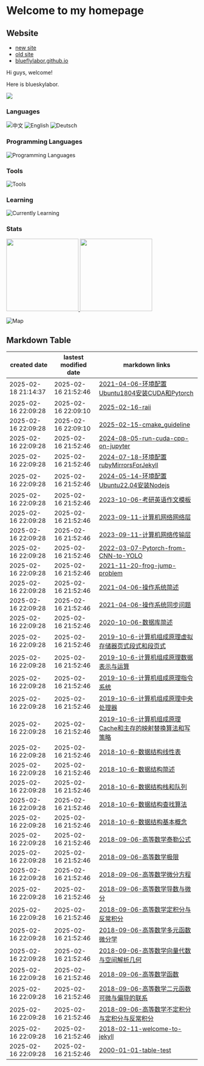 # Welcome to my homepage

## Website
- [new site](https://www.cnblogs.com/blueflylabor)
- [old site](https://www.cnblogs.com/Carrawayang)
- [blueflylabor.github.io](https://blueflylabor.github.io)

Hi guys, welcome!

Here is blueskylabor.

![](https://komarev.com/ghpvc/?username=blueflylabor)

### Languages

![中文](https://img.shields.io/badge/%E4%B8%AD%E6%96%87-%E2%98%85%E2%98%85%E2%98%85%E2%98%85%E2%98%85-green?style=flat-square)
![English](https://img.shields.io/badge/English-%E2%98%85%E2%98%85%E2%98%85%E2%98%86%E2%98%86-green?style=flat-square)
![Deutsch](https://img.shields.io/badge/Deutsch-%E2%98%85%E2%98%86%E2%98%86%E2%98%86%E2%98%86-green?style=flat-square)

### Programming Languages

![Programming Languages](https://skillicons.dev/icons?i=c,c++,matlab,python3,bash,java,cuda,latex)

### Tools

![Tools](https://skillicons.dev/icons?i=linux,mysql,docker,nginx,pytorch,git,numpy,matplotlib)

### Learning

![Currently Learning](https://skillicons.dev/icons?i=cpp,cuda,pytorch,ml,dl)

### Stats

<a href="https://github.com/blueflylabor">
<img height="190" src="https://github-readme-stats-psi-amber.vercel.app/api?username=blueflylabor&count_private=false&show_icons=true&include_all_commits=false" />
</a>
<a href="https://github.com/blueflylabor">
<img height="190" src="https://github-readme-stats-psi-amber.vercel.app/api/top-langs/?username=blueflylabor&layout=compact&langs_count=8" />
</a>

![Map](https://mapmyvisitors.com/map.png?cl=ffffff&w=a&t=n&d=mDCIvYPIKRouJHRiYO6dqK_22eqhTKe0NbwHcydn2l4)


## Markdown Table 


|created date|lastest modified date|markdown links|
|-|-|-|
|2025-02-18 21:14:37|2025-02-16 21:52:46|[2021-04-06-环境配置Ubuntu1804安装CUDA和Pytorch](https://github.com/blueflylabor/blueflylabor/blob/master/posts/2021-04-06-环境配置Ubuntu1804安装CUDA和Pytorch.md)
|2025-02-16 22:09:28|2025-02-16 22:09:10|[2025-02-16-raii](https://github.com/blueflylabor/blueflylabor/blob/master/posts/2025-02-16-raii.md)
|2025-02-16 22:09:28|2025-02-16 22:09:10|[2025-02-15-cmake_guideline](https://github.com/blueflylabor/blueflylabor/blob/master/posts/2025-02-15-cmake_guideline.md)
|2025-02-16 22:09:28|2025-02-16 21:52:46|[2024-08-05-run-cuda-cpp-on-jupyter](https://github.com/blueflylabor/blueflylabor/blob/master/posts/2024-08-05-run-cuda-cpp-on-jupyter.md)
|2025-02-16 22:09:28|2025-02-16 21:52:46|[2024-07-18-环境配置rubyMirrorsForJekyll](https://github.com/blueflylabor/blueflylabor/blob/master/posts/2024-07-18-环境配置rubyMirrorsForJekyll.md)
|2025-02-16 22:09:28|2025-02-16 21:52:46|[2024-05-14-环境配置Ubuntu22.04安装Nodejs](https://github.com/blueflylabor/blueflylabor/blob/master/posts/2024-05-14-环境配置Ubuntu22.04安装Nodejs.md)
|2025-02-16 22:09:28|2025-02-16 21:52:46|[2023-10-06-考研英语作文模板](https://github.com/blueflylabor/blueflylabor/blob/master/posts/2023-10-06-考研英语作文模板.md)
|2025-02-16 22:09:28|2025-02-16 21:52:46|[2023-09-11-计算机网络网络层](https://github.com/blueflylabor/blueflylabor/blob/master/posts/2023-09-11-计算机网络网络层.md)
|2025-02-16 22:09:28|2025-02-16 21:52:46|[2023-09-11-计算机网络传输层](https://github.com/blueflylabor/blueflylabor/blob/master/posts/2023-09-11-计算机网络传输层.md)
|2025-02-16 22:09:28|2025-02-16 21:52:46|[2022-03-07-Pytorch-from-CNN-to-YOLO](https://github.com/blueflylabor/blueflylabor/blob/master/posts/2022-03-07-Pytorch-from-CNN-to-YOLO.md)
|2025-02-16 22:09:28|2025-02-16 21:52:46|[2021-11-20-frog-jump-problem](https://github.com/blueflylabor/blueflylabor/blob/master/posts/2021-11-20-frog-jump-problem.md)
|2025-02-16 22:09:28|2025-02-16 21:52:46|[2021-04-06-操作系统简述](https://github.com/blueflylabor/blueflylabor/blob/master/posts/2021-04-06-操作系统简述.md)
|2025-02-16 22:09:28|2025-02-16 21:52:46|[2021-04-06-操作系统同步问题](https://github.com/blueflylabor/blueflylabor/blob/master/posts/2021-04-06-操作系统同步问题.md)
|2025-02-16 22:09:28|2025-02-16 21:52:46|[2020-10-06-数据库简述](https://github.com/blueflylabor/blueflylabor/blob/master/posts/2020-10-06-数据库简述.md)
|2025-02-16 22:09:28|2025-02-16 21:52:46|[2019-10-6-计算机组成原理虚拟存储器页式段式和段页式](https://github.com/blueflylabor/blueflylabor/blob/master/posts/2019-10-6-计算机组成原理虚拟存储器页式段式和段页式.md)
|2025-02-16 22:09:28|2025-02-16 21:52:46|[2019-10-6-计算机组成原理数据表示与运算](https://github.com/blueflylabor/blueflylabor/blob/master/posts/2019-10-6-计算机组成原理数据表示与运算.md)
|2025-02-16 22:09:28|2025-02-16 21:52:46|[2019-10-6-计算机组成原理指令系统](https://github.com/blueflylabor/blueflylabor/blob/master/posts/2019-10-6-计算机组成原理指令系统.md)
|2025-02-16 22:09:28|2025-02-16 21:52:46|[2019-10-6-计算机组成原理中央处理器](https://github.com/blueflylabor/blueflylabor/blob/master/posts/2019-10-6-计算机组成原理中央处理器.md)
|2025-02-16 22:09:28|2025-02-16 21:52:46|[2019-10-6-计算机组成原理Cache和主存的映射替换算法和写策略](https://github.com/blueflylabor/blueflylabor/blob/master/posts/2019-10-6-计算机组成原理Cache和主存的映射替换算法和写策略.md)
|2025-02-16 22:09:28|2025-02-16 21:52:46|[2018-10-6-数据结构线性表](https://github.com/blueflylabor/blueflylabor/blob/master/posts/2018-10-6-数据结构线性表.md)
|2025-02-16 22:09:28|2025-02-16 21:52:46|[2018-10-6-数据结构简述](https://github.com/blueflylabor/blueflylabor/blob/master/posts/2018-10-6-数据结构简述.md)
|2025-02-16 22:09:28|2025-02-16 21:52:46|[2018-10-6-数据结构栈和队列](https://github.com/blueflylabor/blueflylabor/blob/master/posts/2018-10-6-数据结构栈和队列.md)
|2025-02-16 22:09:28|2025-02-16 21:52:46|[2018-10-6-数据结构查找算法](https://github.com/blueflylabor/blueflylabor/blob/master/posts/2018-10-6-数据结构查找算法.md)
|2025-02-16 22:09:28|2025-02-16 21:52:46|[2018-10-6-数据结构基本概念](https://github.com/blueflylabor/blueflylabor/blob/master/posts/2018-10-6-数据结构基本概念.md)
|2025-02-16 22:09:28|2025-02-16 21:52:46|[2018-09-06-高等数学泰勒公式](https://github.com/blueflylabor/blueflylabor/blob/master/posts/2018-09-06-高等数学泰勒公式.md)
|2025-02-16 22:09:28|2025-02-16 21:52:46|[2018-09-06-高等数学极限](https://github.com/blueflylabor/blueflylabor/blob/master/posts/2018-09-06-高等数学极限.md)
|2025-02-16 22:09:28|2025-02-16 21:52:46|[2018-09-06-高等数学微分方程](https://github.com/blueflylabor/blueflylabor/blob/master/posts/2018-09-06-高等数学微分方程.md)
|2025-02-16 22:09:28|2025-02-16 21:52:46|[2018-09-06-高等数学导数与微分](https://github.com/blueflylabor/blueflylabor/blob/master/posts/2018-09-06-高等数学导数与微分.md)
|2025-02-16 22:09:28|2025-02-16 21:52:46|[2018-09-06-高等数学定积分与反常积分](https://github.com/blueflylabor/blueflylabor/blob/master/posts/2018-09-06-高等数学定积分与反常积分.md)
|2025-02-16 22:09:28|2025-02-16 21:52:46|[2018-09-06-高等数学多元函数微分学](https://github.com/blueflylabor/blueflylabor/blob/master/posts/2018-09-06-高等数学多元函数微分学.md)
|2025-02-16 22:09:28|2025-02-16 21:52:46|[2018-09-06-高等数学向量代数与空间解析几何](https://github.com/blueflylabor/blueflylabor/blob/master/posts/2018-09-06-高等数学向量代数与空间解析几何.md)
|2025-02-16 22:09:28|2025-02-16 21:52:46|[2018-09-06-高等数学函数](https://github.com/blueflylabor/blueflylabor/blob/master/posts/2018-09-06-高等数学函数.md)
|2025-02-16 22:09:28|2025-02-16 21:52:46|[2018-09-06-高等数学二元函数可微与偏导的联系​](https://github.com/blueflylabor/blueflylabor/blob/master/posts/2018-09-06-高等数学二元函数可微与偏导的联系​.md)
|2025-02-16 22:09:28|2025-02-16 21:52:46|[2018-09-06-高等数学不定积分与定积分与反常积分](https://github.com/blueflylabor/blueflylabor/blob/master/posts/2018-09-06-高等数学不定积分与定积分与反常积分.md)
|2025-02-16 22:09:28|2025-02-16 21:52:46|[2018-02-11-welcome-to-jekyll](https://github.com/blueflylabor/blueflylabor/blob/master/posts/2018-02-11-welcome-to-jekyll.md)
|2025-02-16 22:09:28|2025-02-16 21:52:46|[2000-01-01-table-test](https://github.com/blueflylabor/blueflylabor/blob/master/posts/2000-01-01-table-test.md)
